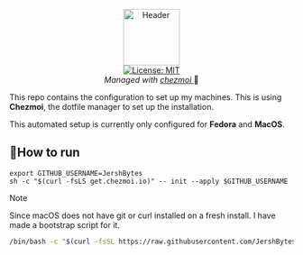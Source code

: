 <p align="center">
  <img src=".resources/images/dotfiles.png" alt="Header" width="100" height="100"><br>
  <a href="LICENSE">
    <img src="https://img.shields.io/badge/License-MIT-gren.svg" alt="License: MIT"></a><br> 
    <i> Managed with <a href="https://chezmoi.io"> chezmoi </a></i> 🚀
 </p>


This repo contains the configuration to set up my machines. This is using **Chezmoi**, the dotfile manager to set up the installation.

This automated setup is currently only configured for **Fedora** and **MacOS**.

## 🏃How to run

```shell
export GITHUB_USERNAME=JershBytes
sh -c "$(curl -fsLS get.chezmoi.io)" -- init --apply $GITHUB_USERNAME
```

> [!NOTE]
> Since macOS does not have git or curl installed on a fresh install. I have made a bootstrap script for it.
> ```zsh
> /bin/bash -c "$(curl -fsSL https://raw.githubusercontent.com/JershBytes/dotfiles/main/dot_bootstrap/mac_bootstrap.sh)"
> ```



